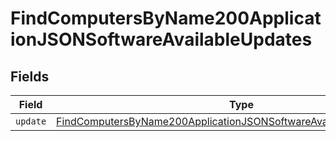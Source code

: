 # FindComputersByName200ApplicationJSONSoftwareAvailableUpdates


## Fields

| Field                                                                                                                                                                 | Type                                                                                                                                                                  | Required                                                                                                                                                              | Description                                                                                                                                                           |
| --------------------------------------------------------------------------------------------------------------------------------------------------------------------- | --------------------------------------------------------------------------------------------------------------------------------------------------------------------- | --------------------------------------------------------------------------------------------------------------------------------------------------------------------- | --------------------------------------------------------------------------------------------------------------------------------------------------------------------- |
| `update`                                                                                                                                                              | [FindComputersByName200ApplicationJSONSoftwareAvailableUpdatesUpdate](../../models/operations/findcomputersbyname200applicationjsonsoftwareavailableupdatesupdate.md) | :heavy_minus_sign:                                                                                                                                                    | N/A                                                                                                                                                                   |